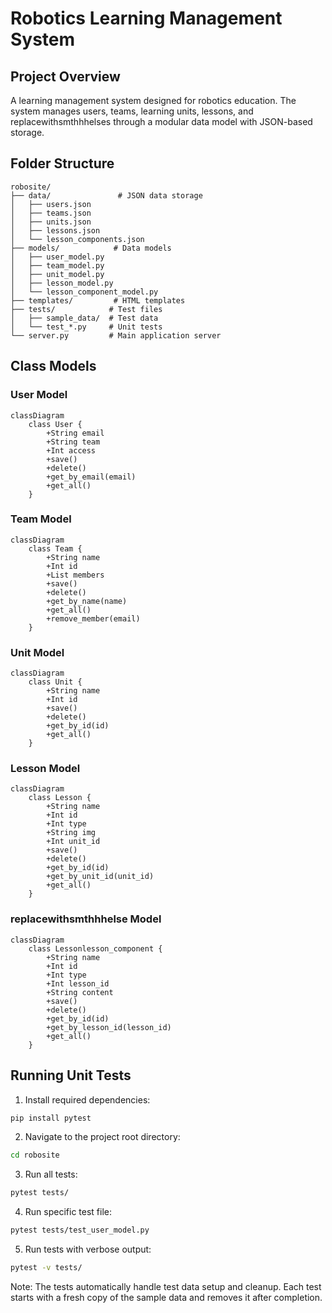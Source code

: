 # Robotics Learning Management System

## Project Overview
A learning management system designed for robotics education. The system manages users, teams, learning units, lessons, and replacewithsmthhhelses through a modular data model with JSON-based storage.

## Folder Structure
```
robosite/
├── data/               # JSON data storage
│   ├── users.json
│   ├── teams.json
│   ├── units.json
│   ├── lessons.json
│   └── lesson_components.json
├── models/            # Data models
│   ├── user_model.py
│   ├── team_model.py
│   ├── unit_model.py
│   ├── lesson_model.py
│   └── lesson_component_model.py
├── templates/         # HTML templates
├── tests/            # Test files
│   ├── sample_data/  # Test data
│   └── test_*.py     # Unit tests
└── server.py         # Main application server
```

## Class Models

### User Model
```mermaid
classDiagram
    class User {
        +String email
        +String team
        +Int access
        +save()
        +delete()
        +get_by_email(email)
        +get_all()
    }
```

### Team Model
```mermaid
classDiagram
    class Team {
        +String name
        +Int id
        +List members
        +save()
        +delete()
        +get_by_name(name)
        +get_all()
        +remove_member(email)
    }
```

### Unit Model
```mermaid
classDiagram
    class Unit {
        +String name
        +Int id
        +save()
        +delete()
        +get_by_id(id)
        +get_all()
    }
```

### Lesson Model
```mermaid
classDiagram
    class Lesson {
        +String name
        +Int id
        +Int type
        +String img
        +Int unit_id
        +save()
        +delete()
        +get_by_id(id)
        +get_by_unit_id(unit_id)
        +get_all()
    }
```

### replacewithsmthhhelse Model
```mermaid
classDiagram
    class Lessonlesson_component {
        +String name
        +Int id
        +Int type
        +Int lesson_id
        +String content
        +save()
        +delete()
        +get_by_id(id)
        +get_by_lesson_id(lesson_id)
        +get_all()
    }
```

## Running Unit Tests

1. Install required dependencies:
```bash
pip install pytest
```

2. Navigate to the project root directory:
```bash
cd robosite
```

3. Run all tests:
```bash
pytest tests/
```

4. Run specific test file:
```bash
pytest tests/test_user_model.py
```

5. Run tests with verbose output:
```bash
pytest -v tests/
```

Note: The tests automatically handle test data setup and cleanup. Each test starts with a fresh copy of the sample data and removes it after completion.